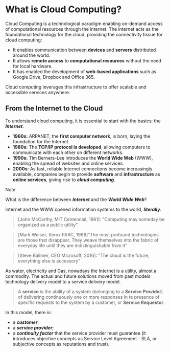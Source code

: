# What is Cloud Computing? 

Cloud Computing is a technological paradigm enabling on-demand access of computational resources through the internet. 
The internet acts as the foundational technology for the cloud, providing the connectivity tissue for cloud computing: 
- It enables communication between **devices** and **servers** distributed around the world.
- It allows **remote access** to **computational resources** without the need for local hardware.
- It has enabled the development of **web-based applications** such as Google Drive, Dropbox and Office 365.

Cloud computing leverages this infrastructure to offer scalable and accessible services anywhere.

## From the Internet to the Cloud

To understand cloud computing, it is essential to start with the basics: the ***Internet***.

- **1960s:** ARPANET, the **first computer network**, is born, laying the foundation for the Internet.
- **1980s:** The **TCP/IP protocol is developed**, allowing computers to communicate with each other on different networks.
- **1990s:** Tim Berners-Lee introduces the **World Wide Web** (WWW), enabling the spread of websites and online services.
- **2000s:** As fast, reliable Internet connections become increasingly available, companies begin to provide **software** and **infrastructure** as **online services**, giving rise to ***cloud computing***.

> [!NOTE]
>
> What is the difference between ***Internet*** and the ***World Wide Web***?

Internet and the WWW opened information systems to the world, ***literally***.

> [John McCarthy, MIT Centennial, 1961]: "Computing may someday be organized as a public utility"

> [Mark Weiser, Xerox PARC, 1996]"The most profound technologies are those that disappear. They weave themselves into the fabric of everyday life until they are indistinguishable from it"

> [Steve Ballmer, CEO Microsoft, 2016]: "The cloud is the future, everything else is accessory"

As water, electricity and Gas, nowadays the Internet is a utility, almost a commodity. The actual and future solutions moved from past models technology delivery model to a service delivery model. 

> A **service** is the ability of a system (belonging to a **Service Provider**) of delivering continuously one or more responses in te presence of specific requests to the system by a customer, or **Service Requestor**. 

In this model, there is: 
- a ***customer***;
- a ***service provider***;
- a ***continuity factor*** that the service provider must guarantee (it introduces objective concepts as Service Level Agreement - SLA, or subjective concepts as reputations and trust).